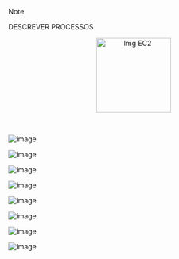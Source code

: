 > [!NOTE]
> DESCREVER PROCESSOS

<p align="center">
  <img src="https://github.com/user-attachments/assets/ae7b5124-df56-4dcd-bd8d-539504fe6caf" alt="Img EC2" width="150">
</p>
<br>


![image](https://github.com/user-attachments/assets/57cf53dd-ba41-405b-8cb1-02ed0d9ff973)

![image](https://github.com/user-attachments/assets/a8f42042-9f2c-451b-a376-07ff17a43cca)

![image](https://github.com/user-attachments/assets/e58acf24-7006-4ed4-a727-7e3216ceff9c)

![image](https://github.com/user-attachments/assets/aba0a4b7-8a89-4323-ae28-77dbf699da30)

![image](https://github.com/user-attachments/assets/c65b014b-1032-4a5c-a991-e4eaabd5db76)

![image](https://github.com/user-attachments/assets/cbc51290-3f90-432b-8b15-b5aca3323a94)

![image](https://github.com/user-attachments/assets/12706495-e7c8-4497-bcc2-29c82e3543b6)

![image](https://github.com/user-attachments/assets/1465ae73-1e6d-49ff-b54c-89a413115f84)